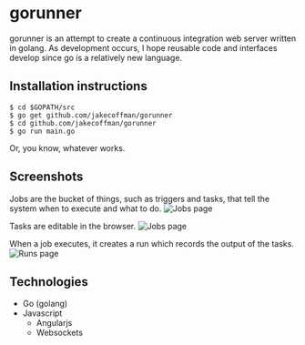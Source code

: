 gorunner
========

gorunner is an attempt to create a continuous integration web server written in golang.
As development occurs, I hope reusable code and interfaces develop since go is a
relatively new language.

Installation instructions
----

	$ cd $GOPATH/src
	$ go get github.com/jakecoffman/gorunner
	$ cd github.com/jakecoffman/gorunner
	$ go run main.go
	
Or, you know, whatever works. 

Screenshots
----

Jobs are the bucket of things, such as triggers and tasks, that tell the system
when to execute and what to do.
![Jobs page](http://www.coffshire.com/static/gorunner/jobs.png "Jobs page")

Tasks are editable in the browser.
![Jobs page](http://www.coffshire.com/static/gorunner/task.png "A task")

When a job executes, it creates a run which records the output of the tasks. 
![Runs page](http://www.coffshire.com/static/gorunner/runs.png "Runs page")

Technologies
----

* Go (golang)
* Javascript
  * Angularjs
  * Websockets
